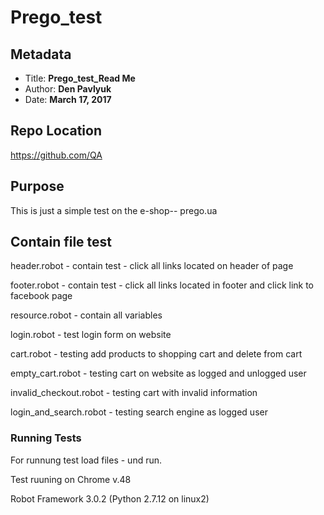 # Prego_test

## Metadata

* Title: **Prego_test_Read Me**
* Author: **Den Pavlyuk**
* Date: **March 17, 2017**

## Repo Location

https://github.com/QA

## Purpose

This is just a simple test on the  e-shop-- prego.ua


## Contain file test

header.robot  - contain test - click all links located on header of page

footer.robot - contain test - click all links located in footer and click link to facebook page

resource.robot - contain all variables

login.robot - test login form on website

cart.robot - testing add products to shopping cart and delete from cart

empty_cart.robot - testing cart on website as logged and unlogged user

invalid_checkout.robot - testing cart with invalid information

login_and_search.robot - testing search engine as logged user

### Running Tests

For runnung test load files - und run.

Test ruuning on Chrome v.48

Robot Framework 3.0.2 (Python 2.7.12 on linux2)



